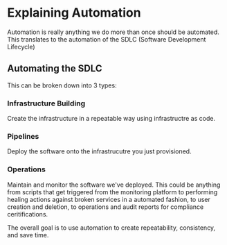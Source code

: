 # Explaining Automation

Automation is really anything we do more than once should be automated.
This translates to the automation of the SDLC (Software Development Lifecycle)

## Automating the SDLC

This can be broken down into 3 types:

### Infrastructure Building

Create the infrastructure in a repeatable way using infrastructre as code.

### Pipelines

Deploy the software onto the infrastrucutre you just provisioned.

### Operations

Maintain and monitor the software we've deployed. 
This could be anything from scripts that get triggered from the monitoring platform to 
performing healing actions against broken services in a automated fashion, to user creation and deletion, 
to operations and audit reports for compliance ceritifications.


The overall goal is to use automation to create repeatability, consistency, and save time.